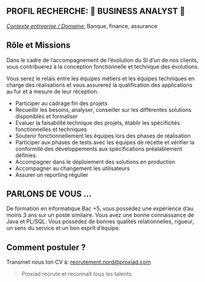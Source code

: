 PROFIL RECHERCHE: 🐝 **BUSINESS ANALYST** 🐝
---

<ins>*Contexte entreprise / Domaine:*</ins> Banque, finance, assurance


**Rôle et Missions**
-----------------------

Dans le cadre de l’accompagnement de l’évolution du SI d’un de nos clients, vous contribuerez à la conception fonctionnelle et technique des évolutions. 

Vous serez le relais entre les équipes métiers et les équipes techniques en charge des réalisations et vous assurerez la qualification des applications au fur et à 
mesure de leur réception.

- Participer au cadrage fin des projets
- Recueillir les besoins, analyser, conseiller sur les différentes solutions disponibles et formaliser
- Evaluer la faisabilité technique des projets, établir les spécificités fonctionnelles et techniques
- Soutenir fonctionnellement les équipes lors des phases de réalisation
- Participer aux phases de tests avec les équipes de recette et vérifier la conformité des développements aux spécifications préalablement définies.
- Accompagner dans le déploiement des solutions en production
- Accompagner au changement les utilisateurs
- Assurer un reporting régulier

**PARLONS DE VOUS …**
-----

De formation en informatique Bac +5, vous possédez une expérience d’au moins 3 ans sur un poste similaire. 
Vous avez une bonne connaissance de Java et PL/SQL.
Vous possédez de bonnes qualités relationnelles, rigueur, un sens du service et un bon esprit d’équipe.

**Comment postuler ?**
---
Transmet nous ton CV à: recrutement.nord@proxiad.com


>Proxiad recrute et reconnaît tous les talents.

